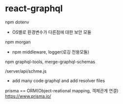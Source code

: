 # react-graphql

npm dotenv
- OS별로 환경변수가 다른점에 대한 보안 모듈

npm morgan
- npm middleware, logger(로깅 전용모듈)

npm graphql-tools, merge-graphql-schemas

/server/api/schme.js
- add many code graphql and add resolver files

prisma == ORM(Object-reational mapping, 객체관계 연결)
https://www.prisma.io/
